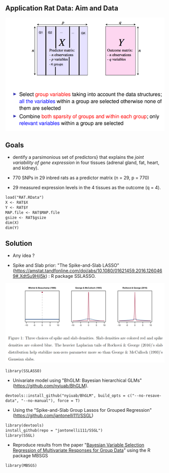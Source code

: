 ## Application Rat Data: Aim and Data 

![](goals.png) 

## Goals 

- dentify a parsimonious set of predictors} that explains the _joint variability of gene expression_ in four tissues (adrenal gland, fat, heart, and kidney).

- 770 SNPs in 29 inbred rats as a predictor matrix (n = 29, p = 770)

- 29 measured expression levels in the 4 tissues as the outcome (q = 4).

```{r}
load("RAT.RData")
X <- RAT$X
Y <- RAT$Y
MAP.file <- RAT$MAP.file
gsize <- RAT$gsize
dim(X)
dim(Y)
```

## Solution 

- Any idea ?

- Spike and Slab prior: "The Spike-and-Slab LASSO" (https://amstat.tandfonline.com/doi/abs/10.1080/01621459.2016.1260469#.XdtSu9HjI5k) : R package SSLASSO.

![](spikeslab.png) 

```{r}
library(SSLASSO)
```


- Univariate model using "BhGLM: Bayesian hierarchical GLMs"(https://github.com/nyiuab/BhGLM).  

```{r}
devtools::install_github("nyiuab/BhGLM", build_opts = c("--no-resave-data", "--no-manual"), force = T)
```

- Using the "Spike-and-Slab Group Lassos for Grouped Regression"(https://github.com/jantonelli111/SSGL)

```{r}
library(devtools)
install_github(repo = "jantonelli111/SSGL")
library(SSGL)
```

- Reproduce results from the paper "[Bayesian Variable Selection Regression of
Multivariate Responses for Group Data](BA.pdf)"  using the R package MBSGS

```{r}
library(MBSGS)
```
